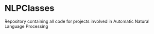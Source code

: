 # NLPClasses
Repository containing all code for projects involved in Automatic Natural Language Processing
